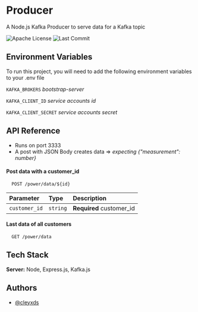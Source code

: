 
# Producer

A Node.js Kafka Producer to serve data for a Kafka topic


![Apache License](https://img.shields.io/github/license/cleyxds/nodeproducer)
![Last Commit](https://img.shields.io/github/last-commit/cleyxds/nodeproducer)

  
## Environment Variables

To run this project, you will need to add the following environment variables to your .env file

`KAFKA_BROKERS` *bootstrap-server*

`KAFKA_CLIENT_ID` *service accounts id*

`KAFKA_CLIENT_SECRET` *service accounts secret*

  
## API Reference

- Runs on port 3333
- A post with JSON Body creates data => *expecting {"measurement": *number*}*


#### Post data with a customer_id

```http
  POST /power/data/${id}
```

| Parameter | Type     | Description                |
| :-------- | :------- | :------------------------- |
| `customer_id` | `string` | **Required** customer_id |

#### Last data of all customers

```http
  GET /power/data
```

## Tech Stack

**Server:** Node, Express.js, Kafka.js

## Authors

- [@cleyxds](https://www.github.com/cleyxds)
